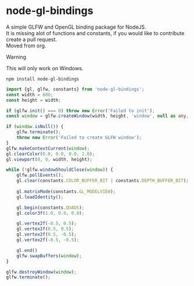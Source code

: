 # node-gl-bindings
A simple GLFW and OpenGL binding package for NodeJS.
<br>
It is missing alot of functions and constants, if you would like to contribute create a pull request.
<br>
Moved from org.

> [!WARNING]
> This will only work on Windows.

```batch
npm install node-gl-bindings
```

```ts
import {gl, glfw, constants} from 'node-gl-bindings';
const width = 600;
const height = width;

if (glfw.init() === 0) throw new Error('Failed to init');
const window = glfw.createWindow(width, height, 'window', null as any, null as any);

if (window.isNull()) {
    glfw.terminate();
    throw new Error('Failed to create GLFW window');
}
glfw.makeContextCurrent(window);
gl.clearColor(0.0, 0.0, 0.0, 1.0);
gl.viewport(0, 0, width, height);

while (!glfw.windowShouldClose(window)) {
    glfw.pollEvents();
    gl.clear(constants.COLOR_BUFFER_BIT | constants.DEPTH_BUFFER_BIT);
    
    gl.matrixMode(constants.GL_MODELVIEW);
    gl.loadIdentity();

    gl.begin(constants.QUADS);
    gl.color3f(1.0, 0.0, 0.0);

    gl.vertex2f(-0.5, 0.5);
    gl.vertex2f(0.5, 0.5);
    gl.vertex2f(0.5, -0.5);
    gl.vertex2f(-0.5, -0.5);

    gl.end()
    glfw.swapBuffers(window);
}

glfw.destroyWindow(window);
glfw.terminate();
```
